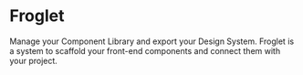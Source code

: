 # Froglet

Manage your Component Library and export your Design System. 
Froglet is a system to scaffold your front-end components and connect them with
your project.
